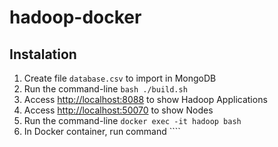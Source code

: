 # hadoop-docker

## Instalation

1. Create file ``database.csv`` to import in MongoDB
2. Run the command-line ``bash ./build.sh``
3. Access [http://localhost:8088](http://localhost:8088) to show Hadoop Applications
4. Access [http://localhost:50070](http://localhost:50070) to show Nodes
5. Run the command-line ``docker exec -it hadoop bash``
6. In Docker container, run command ````